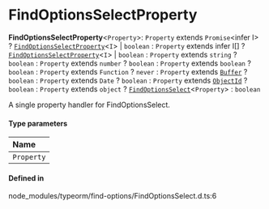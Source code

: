 # FindOptionsSelectProperty

 **FindOptionsSelectProperty**<`Property`\>: `Property` extends `Promise`<infer I\> ? [`FindOptionsSelectProperty`](FindOptionsSelectProperty.md)<`I`\> \| `boolean` : `Property` extends infer I[] ? [`FindOptionsSelectProperty`](FindOptionsSelectProperty.md)<`I`\> \| `boolean` : `Property` extends `string` ? `boolean` : `Property` extends `number` ? `boolean` : `Property` extends `boolean` ? `boolean` : `Property` extends `Function` ? `never` : `Property` extends [`Buffer`](../index.md#buffer) ? `boolean` : `Property` extends `Date` ? `boolean` : `Property` extends [`ObjectId`](../classes/ObjectId.md) ? `boolean` : `Property` extends `object` ? [`FindOptionsSelect`](FindOptionsSelect.md)<`Property`\> : `boolean`

A single property handler for FindOptionsSelect.

#### Type parameters

| Name |
| :------ |
| `Property` | `object` |

#### Defined in

node_modules/typeorm/find-options/FindOptionsSelect.d.ts:6

